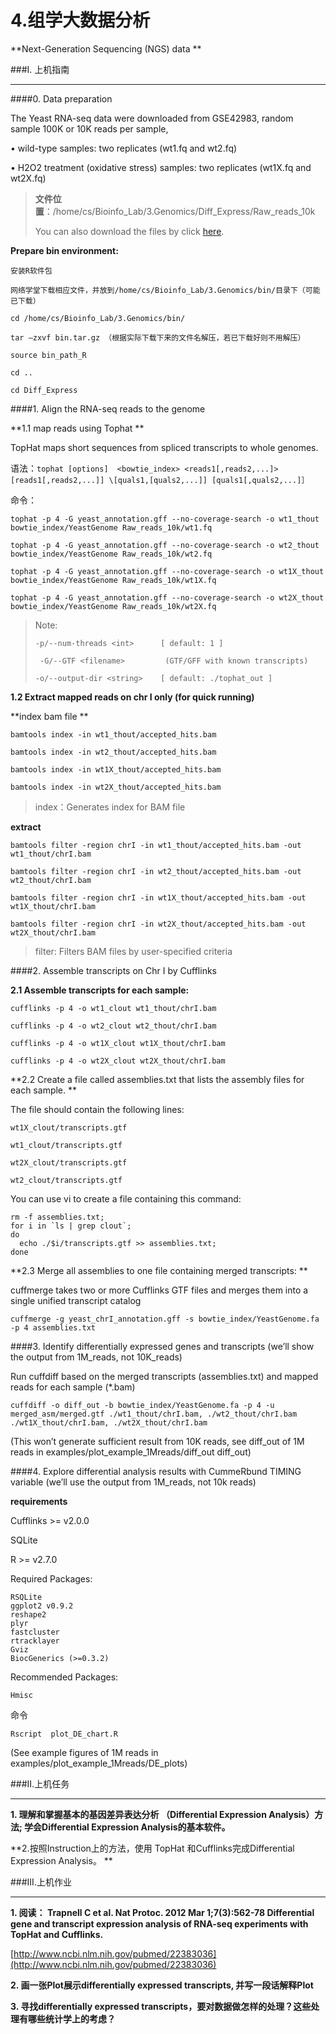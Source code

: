 # 4.组学大数据分析


**Next-Generation Sequencing (NGS) data **



###I. 上机指南

---


####0. Data preparation

The Yeast RNA-seq data were downloaded from GSE42983, random sample 100K or 10K reads per sample,  

•	wild-type samples:  two replicates (wt1.fq and wt2.fq)
    
•	H2O2 treatment (oxidative stress) samples: two replicates (wt1X.fq and wt2X.fq)


>**文件位置**：/home/cs/Bioinfo_Lab/3.Genomics/Diff_Express/Raw_reads_10k
>
> You can also download the files by click [here](https://www.jianguoyun.com/p/DTCJc-gQ0NLuBRj9kQ4#dir=%2F2016%2F%E7%94%9F%E7%89%A9%E4%BF%A1%E6%81%AF%E5%AD%A6%E5%AF%BC%E8%AE%BA%2F%E4%B8%8A%E6%9C%BA%E6%96%87%E4%BB%B6%2F4.Genomics::mode=0).




**Prepare bin environment:**
  
```
安装R软件包

网络学堂下载相应文件，并放到/home/cs/Bioinfo_Lab/3.Genomics/bin/目录下（可能已下载）

cd /home/cs/Bioinfo_Lab/3.Genomics/bin/

tar –zxvf bin.tar.gz （根据实际下载下来的文件名解压，若已下载好则不用解压）

source bin_path_R

cd ..

cd Diff_Express
```

####1. Align the RNA-seq reads to the genome

**1.1 map reads using Tophat **

TopHat maps short sequences from spliced transcripts to whole genomes.

语法：``
tophat [options]  <bowtie_index> <reads1[,reads2,...]> [reads1[,reads2,...]] \[quals1,[quals2,...]] [quals1[,quals2,...]］
``

命令：

```
tophat -p 4 -G yeast_annotation.gff --no-coverage-search -o wt1_thout bowtie_index/YeastGenome Raw_reads_10k/wt1.fq 

tophat -p 4 -G yeast_annotation.gff --no-coverage-search -o wt2_thout bowtie_index/YeastGenome Raw_reads_10k/wt2.fq 

tophat -p 4 -G yeast_annotation.gff --no-coverage-search -o wt1X_thout bowtie_index/YeastGenome Raw_reads_10k/wt1X.fq 

tophat -p 4 -G yeast_annotation.gff --no-coverage-search -o wt2X_thout  bowtie_index/YeastGenome Raw_reads_10k/wt2X.fq 

```



> Note:
>
> ` -p/--num-threads <int>      [ default: 1 ] ` 
> 
> ` -G/--GTF <filename>         (GTF/GFF with known transcripts)`
> 
> ` -o/--output-dir <string>    [ default: ./tophat_out ] `




**1.2 Extract mapped reads on chr I  only (for quick running)**

**index bam file **
```
bamtools index -in wt1_thout/accepted_hits.bam 

bamtools index -in wt2_thout/accepted_hits.bam 

bamtools index -in wt1X_thout/accepted_hits.bam

bamtools index -in wt2X_thout/accepted_hits.bam 
```

>index：Generates index for BAM file

**extract**

```
bamtools filter -region chrI -in wt1_thout/accepted_hits.bam -out wt1_thout/chrI.bam

bamtools filter -region chrI -in wt2_thout/accepted_hits.bam -out wt2_thout/chrI.bam

bamtools filter -region chrI -in wt1X_thout/accepted_hits.bam -out wt1X_thout/chrI.bam

bamtools filter -region chrI -in wt2X_thout/accepted_hits.bam -out wt2X_thout/chrI.bam
```
>filter: Filters BAM files by user-specified criteria





####2. Assemble transcripts on Chr I by Cufflinks 

**2.1 Assemble transcripts for each sample:**
```
cufflinks -p 4 -o wt1_clout wt1_thout/chrI.bam 

cufflinks -p 4 -o wt2_clout wt2_thout/chrI.bam 

cufflinks -p 4 -o wt1X_clout wt1X_thout/chrI.bam 

cufflinks -p 4 -o wt2X_clout wt2X_thout/chrI.bam 
```

**2.2 Create a file called assemblies.txt that lists the assembly files for each sample. **

The file should contain the following lines:

```
wt1X_clout/transcripts.gtf

wt1_clout/transcripts.gtf

wt2X_clout/transcripts.gtf

wt2_clout/transcripts.gtf
```

You can use vi to create a file containing this command:

```
rm -f assemblies.txt;
for i in `ls | grep clout`;
do 
  echo ./$i/transcripts.gtf >> assemblies.txt;
done
```


**2.3 Merge all assemblies to one file containing merged transcripts: **

cuffmerge takes two or more Cufflinks GTF files and merges them into a single unified transcript catalog

``
cuffmerge -g yeast_chrI_annotation.gff -s bowtie_index/YeastGenome.fa  -p 4 assemblies.txt  
``



####3. Identify differentially expressed genes and transcripts 
(we’ll show the output from 1M_reads, not 10K_reads)

Run cuffdiff based on the merged transcripts (assemblies.txt) and mapped reads for each sample (*.bam)

``
cuffdiff -o diff_out -b bowtie_index/YeastGenome.fa -p 4 -u merged_asm/merged.gtf ./wt1_thout/chrI.bam, ./wt2_thout/chrI.bam   ./wt1X_thout/chrI.bam, ./wt2X_thout/chrI.bam  
``

(This won’t generate sufficient result from 10K reads, see diff_out of 1M reads in examples/plot_example_1Mreads/diff_out diff_out)




####4. Explore differential analysis results with CummeRbund TIMING variable
(we’ll use the output from 1M_reads, not 10k reads)

**requirements**

Cufflinks >= v2.0.0

SQLite

R >= v2.7.0

Required Packages:

    RSQLite
    ggplot2 v0.9.2
    reshape2
    plyr
    fastcluster
    rtracklayer
    Gviz
    BiocGenerics (>=0.3.2)
Recommended Packages:     

    Hmisc


命令

``
Rscript  plot_DE_chart.R
``

(See example figures of 1M reads in examples/plot_example_1Mreads/DE_plots)


###II.上机任务

---
**1. 理解和掌握基本的基因差异表达分析 （Differential Expression Analysis）方法; 学会Differential Expression Analysis的基本软件。**

**2.按照Instruction上的方法，使用 TopHat 和Cufflinks完成Differential Expression Analysis。 
**

###III.上机作业

---
**1. 阅读： Trapnell C  et al.    Nat Protoc. 2012 Mar 1;7(3):562-78   Differential gene and transcript expression analysis of RNA-seq experiments with TopHat and Cufflinks.**

[http://www.ncbi.nlm.nih.gov/pubmed/22383036](http://www.ncbi.nlm.nih.gov/pubmed/22383036)

**2. 画一张Plot展示differentially expressed transcripts, 并写一段话解释Plot**

**3. 寻找differentially expressed transcripts，要对数据做怎样的处理？这些处理有哪些统计学上的考虑？**




